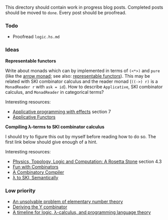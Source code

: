 This directory should contain work in progress blog posts. Completed posts should be moved to `done`. Every post should be proofread.

### Todo

- Proofread `logic.hs.md`

### Ideas

**Representable functors**

Write about monads which can by implemented in terms of `(<*>)` and `pure` (like the [arrow monad][1]; see also: [representable functors][2]). This may be related with SKI combinator calculus and the reader monad (`((->) r)` is a `MonadReader r` with `ask = id`). How to describe `Applicative`, SKI combinator calculus, and `MonadReader` in categorical terms?

Interesting resources:
- [Applicative programming with effects][11] section 7
- [Applicative Functors][12]

**Compiling λ-terms to SKI combinator calculus**

I should try to figure this out by myself before reading how to do so. The first link below should give enough of a hint.

Interesting resources:
- [Physics, Topology, Logic and Computation: A Rosetta Stone][7] section 4.3
- [Fun with Combinators][9]
- [A Combinatory Compiler][8]
- [λ to SKI, Semantically][10]

### Low priority
- [An unsolvable problem of elementary number theory][3]
- [Deriving the Y combinator][4]
- [A timeline for logic, λ-calculus, and programming language theory][5]

[1]: https://pedrominicz.github.io/arrow
[2]: https://funprog.zulipchat.com/#narrow/stream/201385-Haskell/topic/Arrow.20monad.20and.20SK.20calculus/near/212781408
[3]: https://www.ics.uci.edu/~lopes/teaching/inf212W12/readings/church.pdf
[4]: https://homes.cs.washington.edu/~sorawee/en/blog/2017/10-05-deriving-Y.html
[5]: http://fm.csl.sri.com/SSFT15/Timeline.pages.pdf
[7]: https://arxiv.org/pdf/0903.0340.pdf
[8]: http://www-cs-students.stanford.edu/~blynn/lambda/sk.html
[9]: https://doisinkidney.com/posts/2020-10-17-ski.html
[10]: http://okmij.org/ftp/tagless-final/ski.pdf
[11]: http://www.staff.city.ac.uk/~ross/papers/Applicative.pdf
[12]: https://bartoszmilewski.com/2017/02/06/applicative-functors/
